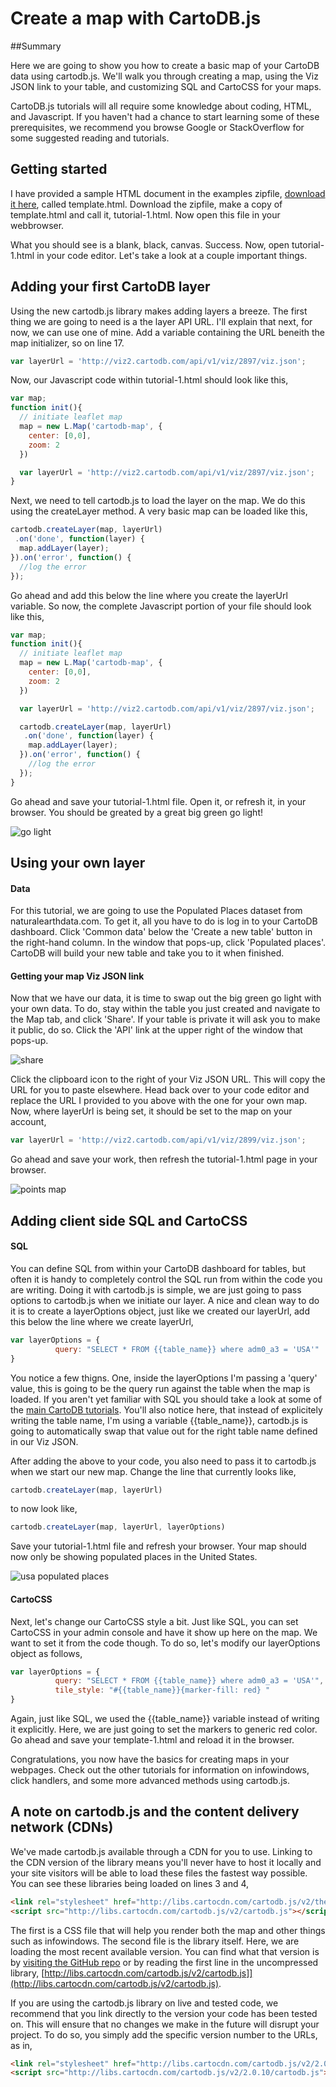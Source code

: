 Create a map with CartoDB.js
== 

##Summary

Here we are going to show you how to create a basic map of your CartoDB data using cartodb.js. We'll walk you through creating a map, using the Viz JSON link to your table, and customizing SQL and CartoCSS for your maps. 

CartoDB.js tutorials will all require some knowledge about coding, HTML, and Javascript. If you haven't had a chance to start learning some of these prerequisites, we recommend you browse Google or StackOverflow for some suggested reading and tutorials.

## Getting started

I have provided a sample HTML document in the examples zipfile, [download it here](https://raw.github.com/Vizzuality/CartoDB-Tutorials/master/cartodb-js/data/examples.zip), called template.html. Download the zipfile, make a copy of template.html and call it, tutorial-1.html. Now open this file in your webbrowser.

What you should see is a blank, black, canvas. Success. Now, open tutorial-1.html in your code editor. Let's take a look at a couple important things.

## Adding your first CartoDB layer

Using the new cartodb.js library makes adding layers a breeze. The first thing we are going to need is a the layer API URL. I'll explain that next, for now, we can use one of mine. Add a variable containing the URL beneith the map initializer, so on line 17.

```js
var layerUrl = 'http://viz2.cartodb.com/api/v1/viz/2897/viz.json';
```

Now, our Javascript code within tutorial-1.html should look like this,

```js
var map;
function init(){
  // initiate leaflet map
  map = new L.Map('cartodb-map', { 
    center: [0,0],
    zoom: 2
  })

  var layerUrl = 'http://viz2.cartodb.com/api/v1/viz/2897/viz.json';
}
```

Next, we need to tell cartodb.js to load the layer on the map. We do this using the createLayer method. A very basic map can be loaded like this,

```js
cartodb.createLayer(map, layerUrl)
 .on('done', function(layer) {
  map.addLayer(layer);
}).on('error', function() {
  //log the error
});
```

Go ahead and add this below the line where you create the layerUrl variable. So now, the complete Javascript portion of your file should look like this,

```js
var map;
function init(){
  // initiate leaflet map
  map = new L.Map('cartodb-map', { 
    center: [0,0],
    zoom: 2
  })

  var layerUrl = 'http://viz2.cartodb.com/api/v1/viz/2897/viz.json';

  cartodb.createLayer(map, layerUrl)
   .on('done', function(layer) {
    map.addLayer(layer);
  }).on('error', function() {
    //log the error
  });
}
```

Go ahead and save your tutorial-1.html file. Open it, or refresh it, in your browser. You should be greated by a great big green go light!

![go light](http://i.imgur.com/MVTrq.png)

## Using your own layer

#### Data

For this tutorial, we are going to use the Populated Places dataset from naturalearthdata.com. To get it, all you have to do is log in to your CartoDB dashboard. Click 'Common data' below the 'Create a new table' button in the right-hand column. In the window that pops-up, click 'Populated places'. CartoDB will build your new table and take you to it when finished. 

#### Getting your map Viz JSON link

Now that we have our data, it is time to swap out the big green go light with your own data. To do, stay within the table you just created and navigate to the Map tab, and click 'Share'. If your table is private it will ask you to make it public, do so. Click the 'API' link at the upper right of the window that pops-up.

![share](http://i.imgur.com/ZVg5C.png)

Click the clipboard icon to the right of your Viz JSON URL. This will copy the URL for you to paste elsewhere. Head back over to your code editor and replace the URL I provided to you above with the one for your own map. Now, where layerUrl is being set, it should be set to the map on your account,

```js
var layerUrl = 'http://viz2.cartodb.com/api/v1/viz/2899/viz.json';
```

Go ahead and save your work, then refresh the tutorial-1.html page in your browser.

![points map](http://i.imgur.com/Semi3.png)

## Adding client side SQL and CartoCSS

#### SQL

You can define SQL from within your CartoDB dashboard for tables, but often it is handy to completely control the SQL run from within the code you are writing. Doing it with cartodb.js is simple, we are just going to pass options to cartodb.js when we initiate our layer. A nice and clean way to do it is to create a layerOptions object, just like we created our layerUrl, add this below the line where we create layerUrl,

```js
var layerOptions = {
          query: "SELECT * FROM {{table_name}} where adm0_a3 = 'USA'"
}
```

You notice a few thigns. One, inside the layerOptions I'm passing a 'query' value, this is going to be the query run against the table when the map is loaded. If you aren't yet familiar with SQL you should take a look at some of the [main CartoDB tutorials](http://developers.cartodb.com/tutorials.html). You'll also notice here, that instead of explicitely writing the table name, I'm using a variable {{table_name}}, cartodb.js is going to automatically swap that value out for the right table name defined in our Viz JSON. 

After adding the above to your code, you also need to pass it to cartodb.js when we start our new map. Change the line that currently looks like,

```js
cartodb.createLayer(map, layerUrl)
```

to now look like,

```js
cartodb.createLayer(map, layerUrl, layerOptions)
```

Save your tutorial-1.html file and refresh your browser. Your map should now only be showing populated places in the United States.

![usa populated places](http://i.imgur.com/MevCP.png)

#### CartoCSS

Next, let's change our CartoCSS style a bit. Just like SQL, you can set CartoCSS in your admin console and have it show up here on the map. We want to set it from the code though. To do so, let's modify our layerOptions object as follows,

```js
var layerOptions = {
          query: "SELECT * FROM {{table_name}} where adm0_a3 = 'USA'",
          tile_style: "#{{table_name}}{marker-fill: red} "
}
```

Again, just like SQL, we used the {{table_name}} variable instead of writing it explicitly. Here, we are just going to set the markers to generic red color. Go ahead and save your template-1.html and reload it in the browser.

Congratulations, you now have the basics for creating maps in your webpages. Check out the other tutorials for information on infowindows, click handlers, and some more advanced methods using cartodb.js.

## A note on cartodb.js and the content delivery network (CDNs)

We've made cartodb.js available through a CDN for you to use. Linking to the CDN version of the library means you'll never have to host it locally and your site visitors will be able to load these files the fastest way possible. You can see these libraries being loaded on lines 3 and 4,

```html
<link rel="stylesheet" href="http://libs.cartocdn.com/cartodb.js/v2/themes/css/cartodb.css" />
<script src="http://libs.cartocdn.com/cartodb.js/v2/cartodb.js"></script>
```

The first is a CSS file that will help you render both the map and other things such as infowindows. The second file is the library itself. Here, we are loading the most recent available version. You can find what that version is by [visiting the GitHub repo](https://github.com/CartoDB/cartodb.js) or by reading the first line in the uncompressed library, [http://libs.cartocdn.com/cartodb.js/v2/cartodb.js]](http://libs.cartocdn.com/cartodb.js/v2/cartodb.js). 

If you are using the cartodb.js library on live and tested code, we recommend that you link directly to the version your code has been tested on. This will ensure that no changes we make in the future will disrupt your project. To do so, you simply add the specific version number to the URLs, as in,

```html
<link rel="stylesheet" href="http://libs.cartocdn.com/cartodb.js/v2/2.0.10/themes/css/cartodb.css" />
<script src="http://libs.cartocdn.com/cartodb.js/v2/2.0.10/cartodb.js"></script>
```



